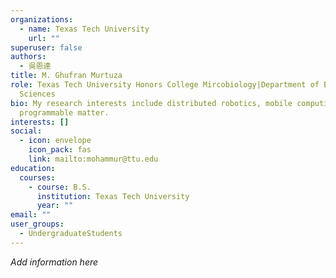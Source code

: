 ```yaml
---
organizations:
  - name: Texas Tech University
    url: ""
superuser: false
authors:
  - 吳恩達
title: M. Ghufran Murtuza
role: Texas Tech University Honors College Mircobiology|Department of Biological
  Sciences
bio: My research interests include distributed robotics, mobile computing and
  programmable matter.
interests: []
social:
  - icon: envelope
    icon_pack: fas
    link: mailto:mohammur@ttu.edu
education:
  courses:
    - course: B.S.
      institution: Texas Tech University
      year: ""
email: ""
user_groups:
  - UndergraduateStudents
---
```

*A﻿dd information here*